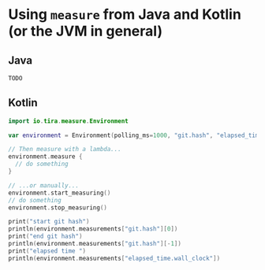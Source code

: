 # Using `measure` from Java and Kotlin (or the JVM in general)

## Java

```java
TODO
```

## Kotlin

```kotlin
import io.tira.measure.Environment

var environment = Environment(polling_ms=1000, "git.hash", "elapsed_time.wall_clock", ...)

// Then measure with a lambda...
environment.measure {
  // do something
}

// ...or manually...
environment.start_measuring()
// do something
environment.stop_measuring()

print("start git hash")
println(environment.measurements["git.hash"][0])
print("end git hash")
println(environment.measurements["git.hash"][-1])
print("elapsed time ")
println(environment.measurements["elapsed_time.wall_clock"])
```
